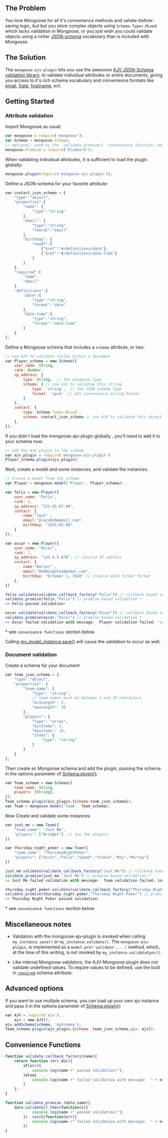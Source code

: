 
## The Problem

You love Mongoose for all it's convenience methods and
valiate-before-saving logic, but but you store complex objects using
`Schema.Types.Mixed` which lacks validation in Mongoose, or you just wish
you could validate objects using a richer
[JSON-schema](http://json-schema.org/) vocabulary than is included with
Mongoose. 

## The Solution

The `mongoose-ajv-plugin` lets you use the awesome [AJV JSON-Schema
validation library][ajv], to validate individual attributes or entire
documents, giving you access to it's rich schema vocabulary and convenience
formats like [email][formats], [Date][formats], [hostname][formats], ect.

[ajv]: https://github.com/epoberezkin/ajv  "AJV"
[formats]: https://github.com/epoberezkin/ajv#formats  "String Formats"
[validate]: http://mongoosejs.com/docs/api.html#schematype_SchemaType-validate "Validation"

## Getting Started


### Attribute validation

Import Mongoose as usual: 

```JavaScript
var mongoose = require('mongoose');
var Schema = mongoose.Schema;
// optional; used by the `validate_promise()` convenience function, below.
mongoose.Promise = require('bluebird');
```

When validating individual attributes, it is sufficient to load the plugin globally:


```JavaScript
mongoose.plugin(require('mongoose-ajv-plugin'));
```



Define a JSON-schema for your favorite attribute:

```JavaScript
var contact_json_schema = {
	"type":"object",
	"properties":{
	   	"name": {
			"type":"string"
		},
	   	"email": {
			"type":"string",
			"fomrat":"email"
		},
	   	"birthday": {
			"oneOf":[
				{"$ref":"#/definitions/date"},
				{"$ref":"#/definitions/date-time"}
			]
		}
	},
	"required":[
		"name",
		"email"
	],
	"definitions":{
		"date":{
			"type":"string",
			"format":"date"
		},
		"date-time":{
			"type":"string",
			"format":"date-time"
		}
	}
};
```

Define a Mongoose schema that includes a `schema` attribute, or two:

```JavaScript
// use AJV to validate fields within a document
var Player_schema = new Schema({
	user_name: String,
	rank: Number,
	ip_address: { 
		type: String,  // the mongoose type
		schema: { // use AJV to validtae this string
			type: 'string',  // the JSON schema Type
			format: 'ipv4'  // AJV convenience String Format
		} 
	},
	contact: {
		type: Schema.Types.Mixed ,
		schema: contact_json_schema // use AJV to validate this object
	},
});
```
If you didn't load the mongoose-ajv-plugin globally , you'll need to add it to your schema now:

```JavaScript
// add the AJV plugin to the schema
var ajv_plugin = require('mongoose-ajv-plugin')
Player_schema.plugin(ajv_plugin);
```

Next, create a model and some instances, and validate the instances. 

```JavaScript
// Create a model from the schema
var Player = mongoose.model('Player', Player_schema);

var felix = new Player({
	user_name: "Felix",
	rank: 5,
	ip_address: "123.45.67.89",
	contact: {
		name:"Jack" ,
		email:"plaza626@email.com",
		birthday: "1925-02-08"
	}
});

var oscar = new Player({
	user_name: "Oscar",
	rank: 7,
	ip_address: "123.4.5.678", // invalid IP address
	contact: {
		name:"Walter" ,
		email:"RedWingsFan@poker.com",
		birthday: "October 1, 1920" // invalid date format format
	},
})

felix.validate(validate_callback_factory("Felix")) // callback based validation * 
validate_promise(felix,"Felix") // promise based validation * 
>> Felix passed validation!

oscar.validate(validate_callback_factory("Oscar")) // callback based validation * 
validate_promise(oscar,"Oscar") // promise based validation *
>> Oscar failed validation with message:  Player validation failed; 'contact' attribute does not match it's JSON-schema ** 
```
\* see `convenience functions`  section below.

Calling [my_model_instance.save()][validate] will cause the validation to occur as well.

### Document validation

Create a schema for your document

```JavaScript
var team_json_schema = {
	"type":"object",
	"properties": {
		"team_name": {
			"type": "string",
			// team names must be between 5 and 30 characters
			"minLength": 5,
			"maxLength": 30
		},
		"players": {
			"type": "array",
			"minItems": 2,
			"maxItems": 10,
			"items": {
				"type": "string"
			}
		}
	}
};
```

Then create an Mongoose schema and add the plugin, passing the schema in the
options parameter of [Schema.plugin()][schema-plugin]; 

[schema-plugin]: http://mongoosejs.com/docs/api.html#schema_Schema-plugin "Schema Plugin"

```JavaScript
var Team_schema = new Schema({
	team_name: String,
	players: [String],
});
Team_schema.plugin(ajv_plugin,{schema:team_json_schema});
var Team = mongoose.model('Team', Team_schema);
```

Now Create and validate some instances:

```JavaScript
var just_me = new Team({ 
	"team_name": "Just Me",
	"players": ["Bridget"]  // too few players
})

var thursday_night_poker = new Team({ 
	"team_name": "ThursdayNightPoker",
	"players": ["Oscar","Felix","Speed","Vinnie","Roy","Murray"] 
})

just_me.validate(validate_callback_factory("Just Me")) // callback based validation * 
validate_promise(just_me,"Just Me") // promise based validation * 
>> Just Me failed validation with message:  Team validation failed; instance data does not match the JSON-schema

thursday_night_poker.validate(validate_callback_factory("Thursday Night Poker")) // callback based validation * 
validate_promise(thursday_night_poker,"Thursday Night Poker") // promise based validation * 
>> Thursday Night Poker passed validation!
```
\* see `convenience functions`  section below.

## Miscellaneous notes

* Validation with the mongoose-ajv-plugin is invoked when calling
  `my_instance.save()` or `my_instance.validate()`.  The `mongoose-ajv-plugin`,
  is implemented as a `model.pre('validate',...)` method, which, at the time of
  this writing, is not invoked by `my_instance.validateSync()`.

* Like internal Mongoose validators, the AJV-Mongoose plugin does
  not validate undefined values.  To require values to be defined, use the
  built in [`required`](validate-undefined-value) schema attribute.

[validate-undefined-value]: http://mongoosejs.com/docs/api.html#schematype_SchemaType-required


## Advanced options

If you want to use multiple schema, you can load up your own ajv instance and
pass it in the options parameter of [Schema.plugin()][schema-plugin]:

```JavaScript
var AJV = require('ajv'),
    ajv = new AJV();
ajv.addSchema(schema, 'mySchema');
Team_schema.plugin(ajv_plugin,{schema: team_json_schema,ajv: ajv});
```

## Convenience Functions

```JavaScript
function validate_callback_factory(name){
    return function (err,doc){
        if(err){
            console.log(name +" passed validation!");
        }else{
            console.log(name +" failed validation with message:  " + err.message);
        }
    };
}

function validate_promise (data,name){
	data.validate().then(function(x){
			console.log(name +" passed validation!");
		}) .catch(function(err){
			console.log(name +" failed validation with message:  " + err.message);
		})
}
```


